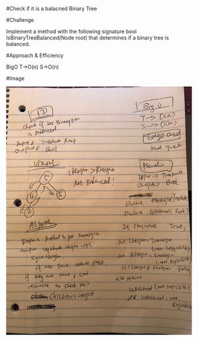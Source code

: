 #Check if it is a balacned Binary Tree

#Challenge

Implement a method with the following signature bool IsBinaryTreeBalanced(Node root) that determines if a binary tree is balanced.

#Approach & Efficiency

BigO
T->O(n)
S->O(n)

#Image


![image](IMG-9759.JPG)